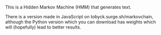 This is a Hidden Markov Machine (HMM) that generates text.

There is a version made in JavaScript on tobyck.surge.sh/markovchain, although the Python version which you can download has weights which will (hopefully) lead to better results.

